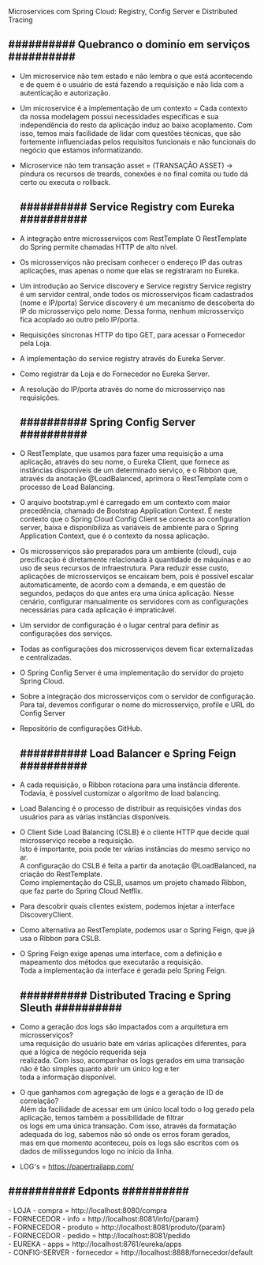  Microservices com Spring Cloud: Registry, Config Server e Distributed Tracing
 
  <h2>########## Quebranco o  dominío em serviços ##########</h2>

- Um microservice não tem estado e não lembra o que está acontecendo e de quem é o usuário de está fazendo
  a requisição e não lida com a autenticação e autorização. 
- Um microservice é a implementação de um contexto = Cada contexto da nossa modelagem possui necessidades 
  específicas e sua independência do resto da aplicação induz ao baixo acoplamento. Com isso, temos mais 
  facilidade de lidar com questões técnicas, que são fortemente influenciadas pelos requisitos funcionais 
  e não funcionais do negócio que estamos informatizando.
- Microservice não tem transação asset = (TRANSAÇÃO ASSET) -> pindura os recursos de treards, conexões e no final 
  comita ou tudo dá certo ou executa o rollback.

  <h2>########## Service Registry com Eureka ##########</h2>
- A integração entre microsserviços com RestTemplate
  O RestTemplate do Spring permite chamadas HTTP de alto nível.
- Os microsserviços não precisam conhecer o endereço IP das outras aplicações, mas apenas o nome que elas se registraram no Eureka.
- Um introdução ao Service discovery e Service registry
  Service registry é um servidor central, onde todos os microsserviços ficam cadastrados (nome e IP/porta)
  Service discovery é um mecanismo de descoberta do IP do microsserviço pelo nome.
  Dessa forma, nenhum microsserviço fica acoplado ao outro pelo IP/porta.
- Requisições síncronas HTTP do tipo GET, para acessar o Fornecedor pela Loja.
- A implementação do service registry através do Eureka Server.
- Como registrar da Loja e do Fornecedor no Eureka Server.
- A resolução do IP/porta através do nome do microsserviço nas requisições.

  <h2>########## Spring Config Server ##########</h2>
- O RestTemplate, que usamos para fazer uma requisição a uma aplicação, através do seu nome, o Eureka Client, 
  que fornece as instâncias disponíveis de um determinado serviço, e o   Ribbon que, através da anotação @LoadBalanced, 
  aprimora o RestTemplate com o processo de Load Balancing.
- O arquivo bootstrap.yml é carregado em um contexto com maior precedência, chamado de Bootstrap Application Context.
  É neste contexto que o Spring Cloud Config Client se conecta ao configuration server, baixa e disponibiliza as variáveis de 
  ambiente para o Spring Application Context, que é o contexto da nossa aplicação.
- Os microsserviços são preparados para um ambiente (cloud), cuja precificação é diretamente relacionada à quantidade de máquinas 
  e ao uso de seus recursos de infraestrutura. Para reduzir esse custo, aplicações de microsserviços se encaixam bem, pois é possível 
  escalar automaticamente, de acordo com a demanda, e em questão de segundos, pedaços do que antes era uma única aplicação. Nesse cenário,
  configurar manualmente os servidores com as configurações necessárias para cada aplicação é impraticável.
- Um servidor de configuração é o lugar central para definir as configurações dos serviços.
- Todas as configurações dos microsserviços devem ficar externalizadas e centralizadas.
- O Spring Config Server é uma implementação do servidor do projeto Spring Cloud.
- Sobre a integração dos microsserviços com o servidor de configuração.
  Para tal, devemos configurar o nome do microsserviço, profile e URL do Config Server
- Repositório de configurações GitHub.

  <h2>########## Load Balancer e Spring Feign ##########</h2>
- A cada requisição, o Ribbon rotaciona para uma instância diferente. Todavia, é possível customizar o algoritmo de load balancing.
- Load Balancing é o processo de distribuir as requisições vindas dos usuários para as várias instâncias disponíveis. 
- O Client Side Load Balancing (CSLB) é o cliente HTTP que decide qual microsserviço recebe a requisição. </br>
  Isto é importante, pois pode ter várias instâncias do mesmo serviço no ar. </br>
  A configuração do CSLB é feita a partir da anotação @LoadBalanced, na criação do RestTemplate. </br>
  Como implementação do CSLB, usamos um projeto chamado Ribbon, que faz parte do Spring Cloud Netflix.
- Para descobrir quais clientes existem, podemos injetar a interface DiscoveryClient.
- Como alternativa ao RestTemplate, podemos usar o Spring Feign, que já usa o Ribbon para CSLB.
- O Spring Feign exige apenas uma interface, com a definição e mapeamento dos métodos que executarão a requisição. </br>
  Toda a implementação da interface é gerada pelo Spring Feign.

  <h2>########## Distributed Tracing e Spring Sleuth ##########</h2>
- Como a geração dos logs são impactados com a arquitetura em microsserviços?</br>
  uma requisição do usuário bate em várias aplicações diferentes, para que a lógica de negócio requerida seja </br>
  realizada. Com isso, acompanhar os logs gerados em uma transação não é tão simples quanto abrir um único log e ter </br>
  toda a informação disponível.
  
- O que ganhamos com agregação de logs e a geração de ID de correlação?</br>
  Além da facilidade de acessar em um único local todo o log gerado pela aplicação, temos também a possibilidade de filtrar </br>
  os logs em uma única transação. Com isso, através da formatação adequada do log, sabemos não só onde os erros foram gerados, </br>
  mas em que momento aconteceu, pois os logs são escritos com os dados de milissegundos logo no início da linha.
- LOG's = https://papertrailapp.com/

<h2>########## Edponts ##########</h2>
- LOJA - compra = http://localhost:8080/compra </br>
- FORNECEDOR - info = http://localhost:8081/info/{param} </br>
- FORNECEDOR - produto = http://localhost:8081/produto/{param} </br>
- FORNECEDOR - pedido = http://localhost:8081/pedido </br>
- EUREKA - apps = http://localhost:8761/eureka/apps </br>
- CONFIG-SERVER - fornecedor = http://localhost:8888/fornecedor/default </br>
